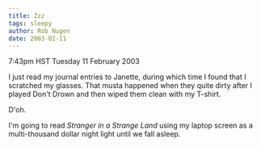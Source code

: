 ```yaml
---
title: Zzz
tags: sleepy
author: Rob Nugen
date: 2003-02-11
---
```


<p class=date>7:43pm HST Tuesday 11 February 2003</p>

<p>I just read my journal entries to Janette, during which time I
found that I scratched my glasses.  That musta happened when they
quite dirty after I played Don't Drown and then wiped them clean with
my T-shirt.</p>

<p>D'oh.</p>

<p>I'm going to read <em>Stranger in a Strange Land</em> using my
laptop screen as a multi-thousand dollar night light until we fall
asleep.</p>
